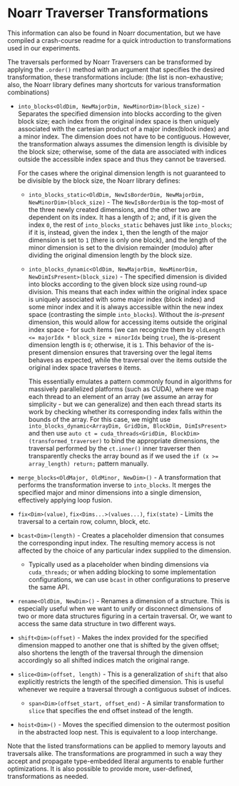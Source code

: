 # Noarr Traverser Transformations

This information can also be found in Noarr documentation, but we have compiled a crash-course readme for a quick introduction to transformations used in our experiments.

The traversals performed by Noarr Traversers can be transformed by applying the `.order()` method with an argument that specifies the desired transformation, these transformations include: (the list is non-exhaustive; also, the Noarr library defines many shortcuts for various transformation combinations)

- `into_blocks<OldDim, NewMajorDim, NewMinorDim>(block_size)` - Separates the specified dimension into blocks according to the given block size; each index from the original index space is then uniquely associated with the cartesian product of a major index(block index) and a minor index. The dimension does not have to be contiguous. However, the transformation always assumes the dimension length is divisible by the block size; otherwise, some of the data are associated with indices outside the accessible index space and thus they cannot be traversed.

  For the cases where the original dimension length is not guaranteed to be divisible by the block size, the Noarr library defines:

  - `into_blocks_static<OldDim, NewIsBorderDim, NewMajorDim, NewMinorDim>(block_size)` - The `NewIsBorderDim` is the top-most of the three newly created dimensions, and the other two are dependent on its index. It has a length of `2`; and, if it is given the index `0`, the rest of `into_blocks_static` behaves just like `into_blocks`; if it is, instead, given the index `1`, then the length of the major dimension is set to `1` (there is only one block), and the length of the minor dimension is set to the division remainder (modulo) after dividing the original dimension length by the block size.

  - `into_blocks_dynamic<OldDim, NewMajorDim, NewMinorDim, NewDimIsPresent>(block_size)` - The specified dimension is divided into blocks according to the given block size using round-up division. This means that each index within the original index space is uniquely associated with some major index (block index) and some minor index and it is always accessible within the new index space (contrasting the simple `into_blocks`). Without the *is-present* dimension, this would allow for accessing items outside the original index space - for such items (we can recognize them by `oldLength <= majorIdx * block_size + minorIdx` being `true`), the is-present dimension length is `0`; otherwise, it is `1`. This behavior of the is-present dimension ensures that traversing over the legal items behaves as expected, while the traversal over the items outside the original index space traverses `0` items.

    This essentially emulates a pattern commonly found in algorithms for massively parallelized platforms (such as CUDA), where we map each thread to an element of an array (we assume an array for simplicity - but we can generalize) and then each thread starts its work by checking whether its corresponding index falls within the bounds of the array. For this case, we might use `into_blocks_dynamic<ArrayDim, GridDim, BlockDim, DimIsPresent>` and then use `auto ct = cuda_threads<GridDim, BlockDim>(transformed_traverser)` to bind the appropriate dimensions, the traversal performed by the `ct.inner()` inner traverser then transparently checks the array bound as if we used the `if (x >= array_length) return;` pattern manually.

- `merge_blocks<OldMajor, OldMinor, NewDim>()` - A transformation that performs the transformation inverse to `into_blocks`. It merges the specified major and minor dimensions into a single dimension, effectively applying loop fusion.

- `fix<Dim>(value)`, `fix<Dims...>(values...)`, `fix(state)` - Limits the traversal to a certain row, column, block, etc.

- `bcast<Dim>(length)` - Creates a placeholder dimension that consumes the corresponding input index. The resulting memory access is not affected by the choice of any particular index supplied to the dimension.

  - Typically used as a placeholder when binding dimensions via `cuda_threads`; or when adding blocking to some implementation configurations, we can use `bcast` in other configurations to preserve the same API.

- `rename<OldDim, NewDim>()` - Renames a dimension of a structure. This is especially useful when we want to unify or disconnect dimensions of two or more data structures figuring in a certain traversal. Or, we want to access the same data structure in two different ways.

- `shift<Dim>(offset)` - Makes the index provided for the specified dimension mapped to another one that is shifted by the given offset; also shortens the length of the traversal through the dimension accordingly so all shifted indices match the original range.

- `slice<Dim>(offset, length)` - This is a generalization of `shift` that also explicitly restricts the length of the specified dimension. This is useful whenever we require a traversal through a contiguous subset of indices.

  - `span<Dim>(offset_start, offset_end)` - A similar transformation to `slice` that specifies the end offset instead of the length.

- `hoist<Dim>()` - Moves the specified dimension to the outermost position in the abstracted loop nest. This is equivalent to a loop interchange.

Note that the listed transformations can be applied to memory layouts and traversals alike. The transformations are programmed in such a way they accept and propagate type-embedded literal arguments to enable further optimizations. It is also possible to provide more, user-defined, transformations as needed.
